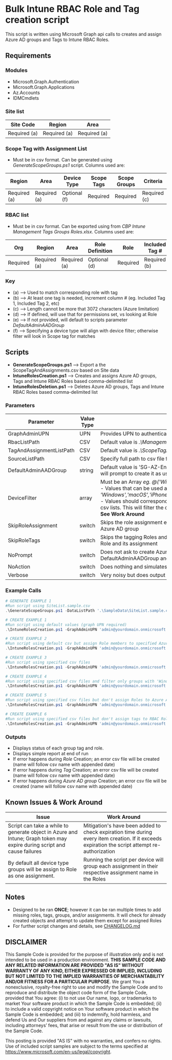 # Bulk Intune RBAC Role and Tag creation script

This script is written using Microsoft Graph api calls to creates and assign Azure AD groups and Tags to Intune RBAC Roles.

## Requirements

### Modules

- Microsoft.Graph.Authentication
- Microsoft.Graph.Applications
- Az.Accounts
- IDMCmdlets

### Site list

Site Code|Region|Area
|--|--|--|
|Required (a)|Required (a)|Required (a)|

### Scope Tag with Assignment List

- Must be in csv format. Can be generated using _GenerateScopeGroups.ps1_ script. Columns used are:

Region|Area|Device Type|Scope Tags|Scope Groups|Criteria
|--|--|--|--|--|--|
|Required (a)|Required (a)|Optional (f)|Required|Required|Required (c)|


### RBAC list

- Must be in csv format. Can be exported using from _CBP Intune Management Tags Groups Roles.xlsx_. Columns used are:

Org|Region|Area|Role Definition|Role|Included Tag #|Scope Tags|Member Group|
|--|--|--|--|--|--|--|--|
|Required|Required (a)|Required (a)|Optional (d)|Required|Required (b)|Required|Optional (e)|


### Key

- (a) --> Used to match corresponding role with tag
- (b) --> At least one tag is needed, increment column # (eg. Included Tag 1, Included Tag 2, etc)
- (c) --> Length cannot be more that 3072 characters (Azure limitation)
- (d) --> If defined, will use that for permissions set, vs looking at Role
- (e) --> If not provided, will default to scripts parameter _DefaultAdminAADGroup_
- (f) --> Specifying a device type will align with device filter; otherwise filter will look in Scope tag for matches

## Scripts

- __GenerateScopeGroups.ps1__ --> Export a the ScopeTagAndAssignments.csv based on Site data
- __IntuneRolesCreation.ps1__ --> Creates and assigns Azure AD groups, Tags and Intune RBAC Roles based comma-delimited list
- __IntuneRolesDeletion.ps1__ --> Deletes Azure AD groups, Tags and Intune RBAC Roles based comma-delimited list


### Parameters

|Parameter | Value Type | Explanation | Creation Script | Deletion Script | Generate Script|
|--|--|--|--|--|--|
| GraphAdminUPN| UPN | Provides UPN to authenticate to Graph. MFA/Password screen may popup behind script | x | x ||
| RbacListPath | CSV | Default value is _.\ManagementRoles.csv_. Specify full path to csv file | x | x ||
| TagAndAssignmentListPath | CSV | Default value is _.\ScopeTagAndAssignments.csv_. Specify full path to csv file | x | x | x |
| SourceListPath | CSV | Specify full path to csv file for Site data ||| x |
| DefaultAdminAADGroup | string | Default value is 'SG-AZ-EndpointMgr-Admins'. If group is not found in Azure AD, script will prompt to create it as user assigned type | x | ||
| DeviceFilter | array | Must be an Array _eg. @('Windows'), @('Windows','Android')_.<br>- Values that can be used are: _'Windows','macOS','iPhone','iPad','Android','SurfaceHub','TeamsRoom','TeamsPhone'_.<br>-  Values should corresponding with ending of Tags and ending of Azure AD groups in csv lists. This will filter the creation of Azure AD groups as well as assigning tags.<br> __See Work Around__ | x ||
| SkipRoleAssignment | switch |  Skips the role assignment enumeration. No roles will be assigned to their respective Azure AD group |x|||
| SkipRoleTags | switch | Skips the tagging Roles and in the assignments. Tagging roles allows member to view Role and its assignment |x|||
| NoPrompt | switch | Does not ask to create Azure AD member groups; would prompt for DefaultAdminAADGroup and when 'Member Group' column is populated |x|||
| NoAction | switch | Does nothing and simulates action using _Whatif_ like output ||x||
| Verbose | switch | Very noisy but does output additional information | x | x | x |


### Example Calls

```powershell
# GENERATE EXAMPLE 1
#Run script using SiteList.sample.csv
.\GenerateScopeGroups.ps1 -DataListPath '.\SampleData\SiteList.sample.csv'

# CREATE EXAMPLE 1
#Run script using default values (graph UPN required)
.\IntuneRolesCreation.ps1 -GraphAdminUPN 'admin@yourdomain.onmicrosoft.com'

# CREATE EXAMPLE 2
#Run script using default csv but assign Role members to specified Azure AAD group
.\IntuneRolesCreation.ps1 -GraphAdminUPN 'admin@yourdomain.onmicrosoft.com' -DefaultAdminAADGroup "SG-FTE-EndpointMgr-Admins"

# CREATE EXAMPLE 3
#Run script using specified csv files
.\IntuneRolesCreation.ps1 -GraphAdminUPN 'admin@yourdomain.onmicrosoft.com' -RbacListPath '.\SampleData\ManagementRolesSample.csv' -TagAndAssignmentListPath '.\ScopeTagAndAssignmentsSample.csv'

# CREATE EXAMPLE 4
#Run script using specified csv files and filter only groups with 'Windows' in the name
.\IntuneRolesCreation.ps1 -GraphAdminUPN 'admin@yourdomain.onmicrosoft.com' -RbacListPath '.\SampleData\ManagementRolesSample.csv' -TagAndAssignmentListPath '.\SampleData\ScopeTagAndAssignmentsSample.csv' -DeviceFilter @('Windows')

# CREATE EXAMPLE 5
#Run script using specified csv files but don't assign Roles to Azure AD groups
.\IntuneRolesCreation.ps1 -GraphAdminUPN 'admin@yourdomain.onmicrosoft.com' -RbacListPath '.\SampleData\ManagementRolesSample.csv' -TagAndAssignmentListPath '.\SampleData\ScopeTagAndAssignmentsSample.csv' -SkipRoleAssignment

# CREATE EXAMPLE 6
#Run script using specified csv files but don't assign tags to RBAC Roles
.\IntuneRolesCreation.ps1 -GraphAdminUPN 'admin@yourdomain.onmicrosoft.com' -RbacListPath '.\SampleData\ManagementRolesSample.csv' -TagAndAssignmentListPath '.\SampleData\ScopeTagAndAssignmentsSample.csv' -SkipRoleTags
```

### Outputs

- Displays status of each group tag and role.
- Displays simple report at end of run
- If error happens during _Role_ Creation; an error csv file will be created (name will follow csv name with appended date)
- If error happens during _Tag_ Creation; an error csv file will be created (name will follow csv name with appended date)
- If error happens during _Azure AD group_ Creation; an error csv file will be created (name will follow csv name with appended date)


## Known Issues & Work Around

|Issue | Work Around |
|--|--|
|Script can take a while to generate object in Azure and Intune; Graph token may expire during script and cause failures| Mitigation's have been added to check expiration time during every item creation. If it exceeds expiration the script attempt re-authorization|
|By default all device type groups will be assign to Role as one assignment.|Running the script per device will group each assignment in their respective assignment name in the Roles|

## Notes

- Designed to be ran __ONCE__; however it can be ran multiple times to add missing roles, tags, groups, and/or assignments. It will check for already created objects and attempt to update them except for assigned Roles
- For further script changes and details, see [CHANGELOG.md](./CHANGELOG.md)

## DISCLAIMER
This Sample Code is provided for the purpose of illustration only and is not intended to be used in a production environment.  **THIS SAMPLE CODE AND ANY RELATED INFORMATION ARE PROVIDED "AS IS" WITHOUT WARRANTY OF ANY KIND, EITHER EXPRESSED OR IMPLIED, INCLUDING BUT NOT LIMITED TO THE IMPLIED WARRANTIES OF MERCHANTABILITY AND/OR FITNESS FOR A PARTICULAR PURPOSE**.  We grant You a nonexclusive, royalty-free right to use and modify the Sample Code and to reproduce and distribute the object code form of the Sample Code, provided that You agree: (i) to not use Our name, logo, or trademarks to market Your software product in which the Sample Code is embedded; (ii) to include a valid copyright notice on Your software product in which the Sample Code is embedded; and (iii) to indemnify, hold harmless, and defend Us and Our suppliers from and against any claims or lawsuits, including attorneys’ fees, that arise or result from the use or distribution of the Sample Code.

This posting is provided "AS IS" with no warranties, and confers no rights. Use of included script samples are subject to the terms specified at https://www.microsoft.com/en-us/legal/copyright.
